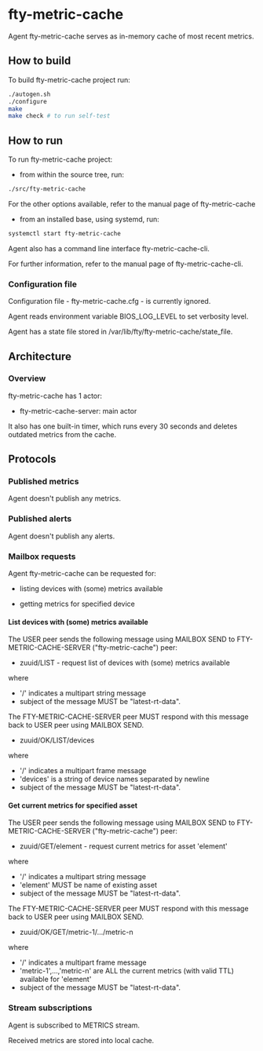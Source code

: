 # fty-metric-cache

Agent fty-metric-cache serves as in-memory cache of most recent metrics.

## How to build

To build fty-metric-cache project run:

```bash
./autogen.sh
./configure
make
make check # to run self-test
```

## How to run

To run fty-metric-cache project:

* from within the source tree, run:

```bash
./src/fty-metric-cache
```

For the other options available, refer to the manual page of fty-metric-cache

* from an installed base, using systemd, run:

```bash
systemctl start fty-metric-cache
```

Agent also has a command line interface fty-metric-cache-cli.

For further information, refer to the manual page of fty-metric-cache-cli.

### Configuration file

Configuration file - fty-metric-cache.cfg - is currently ignored.

Agent reads environment variable BIOS\_LOG\_LEVEL to set verbosity level.

Agent has a state file stored in /var/lib/fty/fty-metric-cache/state\_file.

## Architecture

### Overview

fty-metric-cache has 1 actor:

* fty-metric-cache-server: main actor

It also has one built-in timer, which runs every 30 seconds and deletes outdated metrics from the cache.

## Protocols

### Published metrics

Agent doesn't publish any metrics.

### Published alerts

Agent doesn't publish any alerts.

### Mailbox requests

Agent fty-metric-cache can be requested for:

* listing devices with (some) metrics available

* getting metrics for specified device

#### List devices with (some) metrics available

The USER peer sends the following message using MAILBOX SEND to
FTY-METRIC-CACHE-SERVER ("fty-metric-cache") peer:

* zuuid/LIST - request list of devices with (some) metrics available

where
* '/' indicates a multipart string message
* subject of the message MUST be "latest-rt-data".

The FTY-METRIC-CACHE-SERVER peer MUST respond with this message back to USER
peer using MAILBOX SEND.

* zuuid/OK/LIST/devices

where
* '/' indicates a multipart frame message
* 'devices' is a string of device names separated by newline
* subject of the message MUST be "latest-rt-data".

#### Get current metrics for specified asset

The USER peer sends the following message using MAILBOX SEND to
FTY-METRIC-CACHE-SERVER ("fty-metric-cache") peer:

* zuuid/GET/element - request current metrics for asset 'element'

where
* '/' indicates a multipart string message
* 'element' MUST be name of existing asset
* subject of the message MUST be "latest-rt-data".

The FTY-METRIC-CACHE-SERVER peer MUST respond with this  message back to USER
peer using MAILBOX SEND.

* zuuid/OK/GET/metric-1/.../metric-n

where
* '/' indicates a multipart frame message
* 'metric-1',...,'metric-n' are ALL the current metrics (with valid TTL) available for 'element'
* subject of the message MUST be "latest-rt-data".

### Stream subscriptions

Agent is subscribed to METRICS stream.

Received metrics are stored into local cache.

